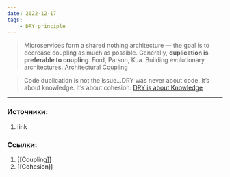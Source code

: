 ```yaml
---
date: 2022-12-17
tags:
    - DRY principle
---
```


> Microservices form a shared nothing architecture — the goal is to decrease coupling as much as possible. Generally, **duplication is preferable to coupling**. Ford, Parson, Kua. Building evolutionary architectures. Architectural Coupling

> Code duplication is not the issue...DRY was never about code. It’s about knowledge. It’s about cohesion. [DRY is about Knowledge](https://verraes.net/2014/08/dry-is-about-knowledge/)

---

### Источники:
1. link

### Ссылки:
1. [[Coupling]]
1. [[Cohesion]]